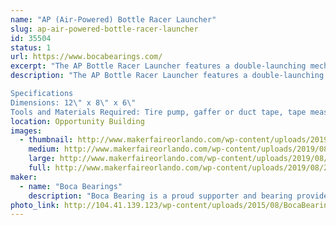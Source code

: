 ```yaml
---
name: "AP (Air-Powered) Bottle Racer Launcher"
slug: ap-air-powered-bottle-racer-launcher
id: 35504
status: 1
url: https://www.bocabearings.com/
excerpt: "The AP Bottle Racer Launcher features a double-launching mechanism"
description: "The AP Bottle Racer Launcher features a double-launching mechanism, where one air pressure source can be attached to race two bottle rocket cars side by side for 30 feet or more, depending on the air pressure used. Below are the specifications.  

Specifications
Dimensions: 12\" x 8\" x 6\"
Tools and Materials Required: Tire pump, gaffer or duct tape, tape measure, scissors, AP Bottle Racers, 2 towels (for deceleration)"
location: Opportunity Building
images:
  - thumbnail: http://www.makerfaireorlando.com/wp-content/uploads/2019/08/20190801_115440.jpg
    medium: http://www.makerfaireorlando.com/wp-content/uploads/2019/08/20190801_115440.jpg
    large: http://www.makerfaireorlando.com/wp-content/uploads/2019/08/20190801_115440.jpg
    full: http://www.makerfaireorlando.com/wp-content/uploads/2019/08/20190801_115440.jpg
maker:
  - name: "Boca Bearings"
    description: "Boca Bearing is a proud supporter and bearing provider for makers all over the world. Based in South Florida, Boca Bearings provides all types of bearings for robotics, remote-controlled aircraft, 3D printers, industrial equipment- you name it! If it rotates, it probably has our bearing inside of it! "
photo_link: http://104.41.139.123/wp-content/uploads/2015/08/BocaBearings-Logo-Tagline-1024x427.jpg
---
```

